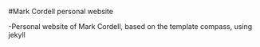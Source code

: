 #Mark Cordell personal website

-Personal website of Mark Cordell, based on the template compass, using jekyll
